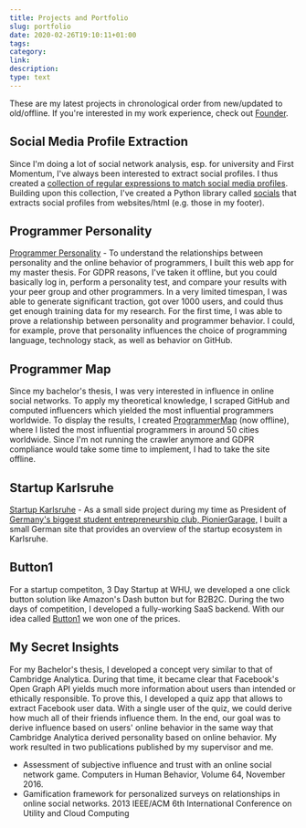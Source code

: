 ```yaml
---
title: Projects and Portfolio
slug: portfolio
date: 2020-02-26T19:10:11+01:00
tags: 
category: 
link: 
description: 
type: text
---
```


These are my latest projects in chronological order from new/updated to old/offline.
If you're interested in my work experience, check out [Founder](/src/pages-md/founder.md.md).

## Social Media Profile Extraction
Since I'm doing a lot of social network analysis, esp. for university and First Momentum, I've always been interested to extract social profiles.
I thus created a [collection of regular expressions to match social media profiles](https://github.com/lorey/social-media-profiles-regexs).
Building upon this collection, I've created a Python library called [socials](https://github.com/lorey/socials) that extracts social profiles from websites/html (e.g. those in my footer).

## Programmer Personality
[Programmer Personality](https://programmerpersonality.com) -
To understand the relationships between personality and the online behavior of programmers, I built this web app for my master thesis.
For GDPR reasons, I've taken it offline, but you could basically log in, perform a personality test, and compare your results with your peer group and other programmers.
In a very limited timespan, I was able to generate significant traction, got over 1000 users, and could thus get enough training data for my research.
For the first time, I was able to prove a relationship between personality and programmer behavior.
I could, for example, prove that personality influences the choice of programming language, technology stack, as well as behavior on GitHub.


## Programmer Map
Since my bachelor's thesis, I was very interested in influence in online social networks.
To apply my theoretical knowledge, I scraped GitHub and computed influencers which yielded the most influential programmers worldwide.
To display the results, I created [ProgrammerMap](http://programmermap.com) (now offline), 
where I listed the most influential programmers in around 50 cities worldwide.
Since I'm not running the crawler anymore and GDPR compliance would take some time to implement, I had to take the site offline.

## Startup Karlsruhe
[Startup Karlsruhe](http://startup-karlsruhe.de) -
As a small side project during my time as President of [Germany's biggest student entrepreneurship club, PionierGarage,](https://pioniergarage.de)
I built a small German site that provides an overview of the startup ecosystem in Karlsruhe.

## Button1
For a startup competiton, 3 Day Startup at WHU, we developed a one click button solution like Amazon's Dash button but for B2B2C.
During the two days of competition, I developed a fully-working SaaS backend.
With our idea called [Button1](http://button1.de) we won one of the prices.

## My Secret Insights
For my Bachelor's thesis, I developed a concept very similar to that of Cambridge Analytica.
During that time, it became clear that Facebook's Open Graph API yields much more information about users than intended or ethically responsible.
To prove this, I developed a quiz app that allows to extract Facebook user data.
With a single user of the quiz, we could derive how much all of their friends influence them.
In the end, our goal was to derive influence based on users' online behavior
in the same way that Cambridge Analytica derived personality based on online behavior.
My work resulted in two publications published by my supervisor and me.

- Assessment of subjective influence and trust with an online social network game. Computers in Human Behavior, Volume 64, November 2016.
- Gamification framework for personalized surveys on relationships in online social networks. 2013 IEEE/ACM 6th International Conference on Utility and Cloud Computing